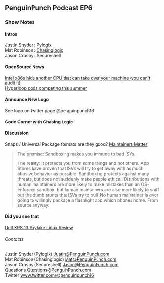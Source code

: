##  PenguinPunch Podcast EP6

### Show Notes

#### Intros
Justin Snyder : [Pylogix](https://twiter.com/pylogix)  
Mat Robinson : [Chasinglogic](https://twitter.com/chasinglogic)  
Jason Crosby : Secureshell

#### OpenSource News
[Intel x86s hide another CPU that can take over your machine (you can't audit it)](http://boingboing.net/2016/06/15/intel-x86-processors-ship-with.html)  
[Hyperloop pods competing this summer](http://www.theverge.com/2016/6/18/11965354/hyperloop-pod-competition-elon-musk-spacex-team-design)
#### Announce New Logo
See logo on twitter page 
@penguinpunch16

#### Code Corner with Chasing Logic


#### Discussion
Snaps / Universal Package formats are they good?
[Maintainers Matter](http://kmkeen.com/maintainers-matter/)
> The promise: Sandboxing makes you immune to bad ISVs.
> 
> The reality: It protects you from some things and not others. App Stores have proven that ISVs will try to get away with as much abusive behavior as possible. Sandboxing protects against many threats, but does not suddenly make people ethical. Distributions with human maintainers are more likely to make mistakes than an OS-enforced sandbox, but human maintainers are also more likely to sniff out the dumb stunts that ISVs try to pull. No human maintainer is ever going to willingly package a flashlight app which phones home. From source anyway.

#### Did you see that
[Dell XPS 13 Skylake Linux Review](http://www.cio.com/article/3083925/hardware/dell-xps-13-skylake-2016-review-a-lot-for-a-linux-user-to-like.html)

###### Contacts
Justin Snyder (Pylogix) Justin@PenguinPunch.com  
Mat Robinson (Chasinglogic) Mat@PenguinPunch.com  
Jason Crosby (Secureshell) Jason@PenguinPunch.com  
Questions Questions@PenguinPunch.com  
Twitter www.twitter.com/@penguinpunch16  


